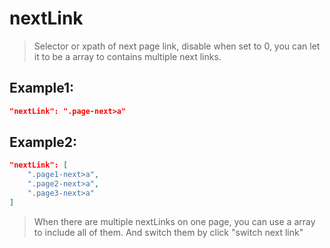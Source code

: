 # nextLink
>Selector or xpath of next page link, disable when set to 0, you can let it to be a array to contains multiple next links.

Example1:
--
```JSON
"nextLink": ".page-next>a"
```


Example2:
--
```JSON
"nextLink": [
    ".page1-next>a",
    ".page2-next>a",
    ".page3-next>a"
]
```
>When there are multiple nextLinks on one page, you can use a array to include all of them. And switch them by click "switch next link"